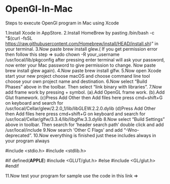 # OpenGl-In-Mac
Steps to execute OpenGl program in Mac using Xcode

1.Install Xcode in AppStore.
2.Install HomeBrew by pasting /bin/bash -c "$(curl -fsSL https://raw.githubusercontent.com/Homebrew/install/HEAD/install.sh)” in your terminal.
3.Now paste brew install glew.( If you get permission error then follow this step => sudo chown -R your_username /usr/local/lib/pkgconfig after pressing enter terminal will ask your password, now enter your Mac password to give permission to change. Now paste brew install glew again).
4.Now paste brew install glfw.
5.Now open Xcode start your new project choose macOS and choose command line tool choose your own project name and destination.
6.Now select “Build Phases” above in the toolbar. Then select “link binary with libraries”.
7.Now add frame work by pressing + symbol.
(a).Add OpenGL frame work.
(b).Add Glut framework.
(c)Press Add Other then Add files here press cmd+shift+G on keyboard and search for /usr/local/Cellar/glew/2.2.0_1/lib/libGLEW.2.2.0.dylib
(d)Press Add Other then Add files here press cmd+shift+G on keyboard and search for /usr/local/Cellar/glfw/3.3.4/lib/libglfw.3.3.dylib
8.Now select “Build Settings” above in toolbar. Then search for ‘header search path’ double click and add /usr/local/include
9.Now search ‘Other C Flags’ and add “-Wno-deprecated”.
10.Now everything is finished just these includes always in your program always  

#include <stdio.h>
#include <stdlib.h>

#if defined(__APPLE__)
#include <GLUT/glut.h>
#else
#include <GL/glut.h>
#endif

11.Now test your program for sample use the code in this link => 
